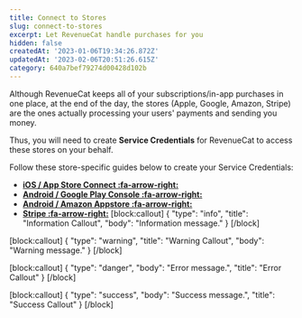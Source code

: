 ```yaml
---
title: Connect to Stores
slug: connect-to-stores
excerpt: Let RevenueCat handle purchases for you
hidden: false
createdAt: '2023-01-06T19:34:26.872Z'
updatedAt: '2023-02-06T20:51:26.615Z'
category: 640a7bef79274d00428d102b
---
```

Although RevenueCat keeps all of your subscriptions/in-app purchases in one place, at the end of the day, the stores (Apple, Google, Amazon, Stripe) are the ones actually processing your users' payments and sending you money.

Thus, you will need to create **Service Credentials** for RevenueCat to access these stores on your behalf.

Follow these store-specific guides below to create your Service Credentials:
- **[iOS / App Store Connect :fa-arrow-right:](doc:apple-service-credentials)**
- **[Android / Google Play Console :fa-arrow-right:](doc:google-service-credentials)**
- **[Android / Amazon Appstore :fa-arrow-right:](doc:amazon-service-credentials)**
- **[Stripe :fa-arrow-right:](doc:stripe-service-credentials)**
[block:callout]
{
  "type": "info",
  "title": "Information Callout",
  "body": "Information message."
}
[/block]

[block:callout]
{
  "type": "warning",
  "title": "Warning Callout",
  "body": "Warning message."
}
[/block]

[block:callout]
{
  "type": "danger",
  "body": "Error message.",
  "title": "Error Callout"
}
[/block]

[block:callout]
{
  "type": "success",
  "body": "Success message.",
  "title": "Success Callout"
}
[/block]